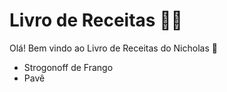 # Livro de Receitas :man_cook:

Olá! Bem vindo ao Livro de Receitas do Nicholas :wave:

- Strogonoff de Frango
- Pavê
